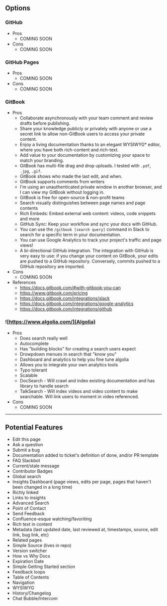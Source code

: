 ## Options
### GitHub
 * Pros
   * COMING SOON
 * Cons
   * COMING SOON

### GitHub Pages
 * Pros
   * COMING SOON
 * Cons
   * COMING SOON

### GitBook
 * Pros
   * Collaborate asynchronously with your team comment and review drafts before publishing.
   * Share your knowledge publicly or privately with anyone or use a secret link to allow non-GitBook users to access your private content.
   * Enjoy a living documentation thanks to an elegant WYSIWYG* editor, where you have both rich-content and rich-text.
   * Add value to your documentation by customizing your space to match your branding.
   * GitBook has multi-file drag and drop uploads. I tested with `.pdf`, `.jpg`, `.gif`.
   * GitBook shows who made the last edit, and when.
   * GitBook supports comments from writers
   * I'm using an unauthenticated private window in another browser, and I can view my GitBook without logging in.
   * GitBook is free for open-source & non-profit teams
   * Search visually distinguishes between page names and page contents
   * Rich Embeds: Embed external web content: videos, code snippets and more
   * GitHub Sync: Keep your workflow and sync your docs with GitHub.
   * You can use the `/gitbook [search query]` command in Slack to search for a specific term in your documentation.
   * You can use Google Analytics to track your project's traffic and page views!
   * A bi-directional GitHub integration. The integration with GitHub is very easy to use: if you change your content on GitBook, your edits are pushed to a GitHub repository. Conversely, commits pushed to a GitHub repository are imported.
 * Cons
   * COMING SOON
 * References
   * https://docs.gitbook.com/#with-gitbook-you-can
   * https://www.gitbook.com/pricing
   * https://docs.gitbook.com/integrations/slack
   * https://docs.gitbook.com/integrations/google-analytics
   * https://docs.gitbook.com/integrations/github

### ![https://www.algolia.com/](Algolia)
 * Pros
   * Does search really well
   * Autocomplete 
   * Has "building blocks" for creating a search users expect
   * Drowpdown menues in search that "know you"
   * Dashboard and analytics to help you fine tune algolia
   * Allows you to integrate your own analytics tools
   * Typo tolerant
   * Scalable
   * DocSearch - Will crawl and index existing documentation and has library to handle search
   * TalkSearch - Will index videos and video content to make searchable. Will link users to moment in video referenced.
 * Cons
   * COMING SOON

___

## Potential Features
* Edit this page
* Ask a question
* Submit a bug
* Documentation added to ticket's definition of done, and/or PR template
* FAQ Slackbot
* Current/stale message
* Contributor Badges
* Global search
* Insights Dashboard (page views, edits per page, pages that haven't been changed in a long time)
* Richly linked
* Links to insights
* Advanced Search
* Point of Contact
* Send Feedback
* Confluence-esque watching/favoriting
* Rich text in content
* Metadata (last updated date, last reviewed at, timestamps, source, edit link, bug link, etc)
* Related pages
* Simple Source (lives in repo)
* Version switcher
* How vs Why Docs
* Expiration Date
* Simple Getting Started section
* Feedback loops
* Table of Contents
* Navigation
* WYSIWYG
* History/Changelog
* Chat Bubble/Intercom
